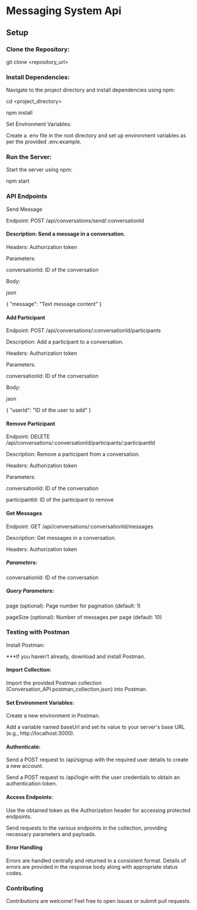 # Messaging System Api

## Setup
### Clone the Repository:
git clone <repository_url>

### Install Dependencies:
Navigate to the project directory and install dependencies using npm:

cd <project_directory>

npm install

Set Environment Variables:

Create a .env file in the root directory and set up environment variables as per the provided .env.example.

### Run the Server:

Start the server using npm:

npm start


### API Endpoints

Send Message

Endpoint: POST /api/conversations/send/:conversationId

#### Description: Send a message in a conversation.

Headers: Authorization token

Parameters:

conversationId: ID of the conversation

Body:

json


{
  "message": "Text message content"
}

#### Add Participant

Endpoint: POST /api/conversations/:conversationId/participants

Description: Add a participant to a conversation.

Headers: Authorization token

Parameters:

conversationId: ID of the conversation

Body:

json

{
  "userId": "ID of the user to add"
}


#### Remove Participant

Endpoint: DELETE /api/conversations/:conversationId/participants/:participantId

Description: Remove a participant from a conversation.

Headers: Authorization token

Parameters:

conversationId: ID of the conversation

participantId: ID of the participant to remove


#### Get Messages

Endpoint: GET /api/conversations/:conversationId/messages

Description: Get messages in a conversation.

Headers: Authorization token

##### Parameters:

conversationId: ID of the conversation

##### Query Parameters:

page (optional): Page number for pagination (default: 1)

pageSize (optional): Number of messages per page (default: 10)

### Testing with Postman
Install Postman:

***If you haven't already, download and install Postman.
#### Import Collection:
Import the provided Postman collection (Conversation_API.postman_collection.json) into Postman.

#### Set Environment Variables:
Create a new environment in Postman.

Add a variable named baseUrl and set its value to your server's base URL (e.g., http://localhost:3000).

#### Authenticate:
Send a POST request to /api/signup with the required user details to create a new account.

Send a POST request to /api/login with the user credentials to obtain an authentication token.

#### Access Endpoints:
Use the obtained token as the Authorization header for accessing protected endpoints.

Send requests to the various endpoints in the collection, providing necessary parameters and payloads.


#### Error Handling
Errors are handled centrally and returned in a consistent format. Details of errors are provided in the response body along with appropriate status codes.

### Contributing
Contributions are welcome! Feel free to open issues or submit pull requests.







